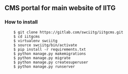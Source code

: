 ## CMS portal for main website of IITG

### How to install

```
    $ git clone https://gitlab.com/swciitg/iitgcms.git
    $ cd iitgcms
    $ virtualenv swciitg
    $ source swciitg/bin/activate
    $ pip install -r requirements.txt
    $ python manage.py makemigrations
    $ python manage.py migrate
    $ python manage.py createsuperuser
    $ python manage.py runserver
```